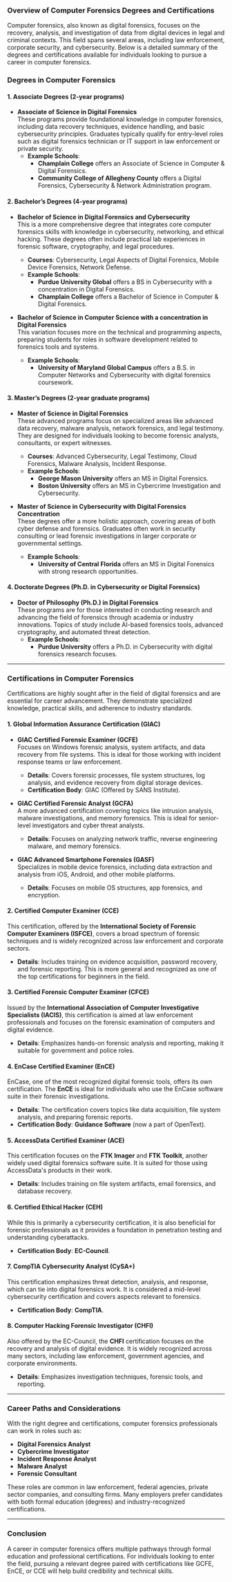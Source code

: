 ### Overview of Computer Forensics Degrees and Certifications

Computer forensics, also known as digital forensics, focuses on the recovery, analysis, and investigation of data from digital devices in legal and criminal contexts. This field spans several areas, including law enforcement, corporate security, and cybersecurity. Below is a detailed summary of the degrees and certifications available for individuals looking to pursue a career in computer forensics.

### **Degrees in Computer Forensics**

#### 1. **Associate Degrees (2-year programs)**
   - **Associate of Science in Digital Forensics**  
     These programs provide foundational knowledge in computer forensics, including data recovery techniques, evidence handling, and basic cybersecurity principles. Graduates typically qualify for entry-level roles such as digital forensics technician or IT support in law enforcement or private security.
     - **Example Schools**: 
       - **Champlain College** offers an Associate of Science in Computer & Digital Forensics.
       - **Community College of Allegheny County** offers a Digital Forensics, Cybersecurity & Network Administration program.

#### 2. **Bachelor’s Degrees (4-year programs)**
   - **Bachelor of Science in Digital Forensics and Cybersecurity**  
     This is a more comprehensive degree that integrates core computer forensics skills with knowledge in cybersecurity, networking, and ethical hacking. These degrees often include practical lab experiences in forensic software, cryptography, and legal procedures.
     - **Courses**: Cybersecurity, Legal Aspects of Digital Forensics, Mobile Device Forensics, Network Defense.
     - **Example Schools**: 
       - **Purdue University Global** offers a BS in Cybersecurity with a concentration in Digital Forensics.
       - **Champlain College** offers a Bachelor of Science in Computer & Digital Forensics.

   - **Bachelor of Science in Computer Science with a concentration in Digital Forensics**  
     This variation focuses more on the technical and programming aspects, preparing students for roles in software development related to forensics tools and systems.
     - **Example Schools**: 
       - **University of Maryland Global Campus** offers a B.S. in Computer Networks and Cybersecurity with digital forensics coursework.

#### 3. **Master’s Degrees (2-year graduate programs)**
   - **Master of Science in Digital Forensics**  
     These advanced programs focus on specialized areas like advanced data recovery, malware analysis, network forensics, and legal testimony. They are designed for individuals looking to become forensic analysts, consultants, or expert witnesses.
     - **Courses**: Advanced Cybersecurity, Legal Testimony, Cloud Forensics, Malware Analysis, Incident Response.
     - **Example Schools**: 
       - **George Mason University** offers an MS in Digital Forensics.
       - **Boston University** offers an MS in Cybercrime Investigation and Cybersecurity.

   - **Master of Science in Cybersecurity with Digital Forensics Concentration**  
     These degrees offer a more holistic approach, covering areas of both cyber defense and forensics. Graduates often work in security consulting or lead forensic investigations in larger corporate or governmental settings.
     - **Example Schools**: 
       - **University of Central Florida** offers an MS in Digital Forensics with strong research opportunities.

#### 4. **Doctorate Degrees (Ph.D. in Cybersecurity or Digital Forensics)**
   - **Doctor of Philosophy (Ph.D.) in Digital Forensics**  
     These programs are for those interested in conducting research and advancing the field of forensics through academia or industry innovations. Topics of study include AI-based forensics tools, advanced cryptography, and automated threat detection.
     - **Example Schools**: 
       - **Purdue University** offers a Ph.D. in Cybersecurity with digital forensics research focuses.

---

### **Certifications in Computer Forensics**

Certifications are highly sought after in the field of digital forensics and are essential for career advancement. They demonstrate specialized knowledge, practical skills, and adherence to industry standards.

#### 1. **Global Information Assurance Certification (GIAC)**

   - **GIAC Certified Forensic Examiner (GCFE)**  
     Focuses on Windows forensic analysis, system artifacts, and data recovery from file systems. This is ideal for those working with incident response teams or law enforcement.
     - **Details**: Covers forensic processes, file system structures, log analysis, and evidence recovery from digital storage devices.
     - **Certification Body**: GIAC (Offered by SANS Institute).

   - **GIAC Certified Forensic Analyst (GCFA)**  
     A more advanced certification covering topics like intrusion analysis, malware investigations, and memory forensics. This is ideal for senior-level investigators and cyber threat analysts.
     - **Details**: Focuses on analyzing network traffic, reverse engineering malware, and memory forensics.

   - **GIAC Advanced Smartphone Forensics (GASF)**  
     Specializes in mobile device forensics, including data extraction and analysis from iOS, Android, and other mobile platforms.
     - **Details**: Focuses on mobile OS structures, app forensics, and encryption.

#### 2. **Certified Computer Examiner (CCE)**  
   This certification, offered by the **International Society of Forensic Computer Examiners (ISFCE)**, covers a broad spectrum of forensic techniques and is widely recognized across law enforcement and corporate sectors.
   - **Details**: Includes training on evidence acquisition, password recovery, and forensic reporting. This is more general and recognized as one of the top certifications for beginners in the field.

#### 3. **Certified Forensic Computer Examiner (CFCE)**  
   Issued by the **International Association of Computer Investigative Specialists (IACIS)**, this certification is aimed at law enforcement professionals and focuses on the forensic examination of computers and digital evidence.
   - **Details**: Emphasizes hands-on forensic analysis and reporting, making it suitable for government and police roles.

#### 4. **EnCase Certified Examiner (EnCE)**  
   EnCase, one of the most recognized digital forensic tools, offers its own certification. The **EnCE** is ideal for individuals who use the EnCase software suite in their forensic investigations.
   - **Details**: The certification covers topics like data acquisition, file system analysis, and preparing forensic reports.
   - **Certification Body**: **Guidance Software** (now a part of OpenText).

#### 5. **AccessData Certified Examiner (ACE)**  
   This certification focuses on the **FTK Imager** and **FTK Toolkit**, another widely used digital forensics software suite. It is suited for those using AccessData's products in their work.
   - **Details**: Includes training on file system artifacts, email forensics, and database recovery.

#### 6. **Certified Ethical Hacker (CEH)**  
   While this is primarily a cybersecurity certification, it is also beneficial for forensic professionals as it provides a foundation in penetration testing and understanding cyberattacks.
   - **Certification Body**: **EC-Council**.

#### 7. **CompTIA Cybersecurity Analyst (CySA+)**  
   This certification emphasizes threat detection, analysis, and response, which can tie into digital forensics work. It is considered a mid-level cybersecurity certification and covers aspects relevant to forensics.
   - **Certification Body**: **CompTIA**.

#### 8. **Computer Hacking Forensic Investigator (CHFI)**  
   Also offered by the EC-Council, the **CHFI** certification focuses on the recovery and analysis of digital evidence. It is widely recognized across many sectors, including law enforcement, government agencies, and corporate environments.
   - **Details**: Emphasizes investigation techniques, forensic tools, and reporting.

---

### **Career Paths and Considerations**

With the right degree and certifications, computer forensics professionals can work in roles such as:
- **Digital Forensics Analyst**
- **Cybercrime Investigator**
- **Incident Response Analyst**
- **Malware Analyst**
- **Forensic Consultant**

These roles are common in law enforcement, federal agencies, private sector companies, and consulting firms. Many employers prefer candidates with both formal education (degrees) and industry-recognized certifications.

---

### **Conclusion**

A career in computer forensics offers multiple pathways through formal education and professional certifications. For individuals looking to enter the field, pursuing a relevant degree paired with certifications like GCFE, EnCE, or CCE will help build credibility and technical skills.